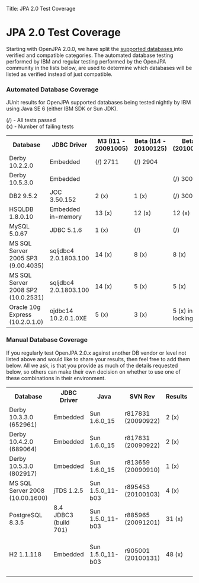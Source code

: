 Title: JPA 2.0 Test Coverage

<a name="JPA2.0TestCoverage-JPA2.0TestCoverage"></a>

# JPA 2.0 Test Coverage

Starting with OpenJPA 2.0.0, we have split the [supported databases ](-http://openjpa.apache.org/builds/latest/docs/manual/supported_databases.html.html)
 into verified and compatible categories.  The automated database testing
performed by IBM and regular testing performed by the OpenJPA community in
the lists below, are used to determine which databases will be listed as
verified instead of just compatible.

  
  

<a name="JPA2.0TestCoverage-AutomatedDatabaseCoverage"></a>

### Automated Database Coverage

JUnit results for OpenJPA supported databases being tested nightly by IBM
using Java SE 6 (either IBM SDK or Sun JDK).

  (/) - All tests passed<br/>
  (x) - Number of failing tests

<table>
<tr><th> Database </th><th> JDBC Driver </th><th> M3 (I11 - 20091005) </th><th> Beta (I14 - 20100125)
</th><th> Beta2 (20100224) </th><th> Beta3 (20100323) </th></tr>
<tr><td class="border"> Derby 10.2.2.0 </td><td class="border"> Embedded </td><td class="border"> (/) 2711 </td><td class="border"> (/) 2904 </td><td class="border">  </td><td class="border">	</td></tr>
<tr><td class="border"> Derby 10.5.3.0 </td><td class="border"> Embedded </td><td class="border">  </td><td class="border"> </td><td class="border"> (/) 3004 </td><td class="border"> (/) 3049 </td></tr>
<tr><td class="border"> DB2 9.5.2 </td><td class="border"> JCC 3.50.152 </td><td class="border"> 2 (x) </td><td class="border"> 1 (x) </td><td class="border"> (/) 3004 </td><td class="border"> 1 (x) </td></tr>
<tr><td class="border"> HSQLDB 1.8.0.10 </td><td class="border"> Embedded in-memory </td><td class="border"> 13 (x) </td><td class="border"> 12 (x) </td><td class="border"> 12 (x) </td><td class="border"> 16 (x)
</td></tr>
<tr><td class="border"> MySQL 5.0.67 </td><td class="border"> JDBC 5.1.6 </td><td class="border"> 1 (x) </td><td class="border"> (/) </td><td class="border"> (/) </td><td class="border"> 2 (x) </td></tr>
<tr><td class="border"> MS SQL Server 2005 SP3 (9.00.4035) </td><td class="border"> sqljdbc4 2.0.1803.100 </td><td class="border"> 14 (x) </td><td class="border"> 8
(x) </td><td class="border"> 8 (x) </td><td class="border"> 10 (x) </td></tr>
<tr><td class="border"> MS SQL Server 2008 SP2 (10.0.2531) </td><td class="border"> sqljdbc4 2.0.1803.100 </td><td class="border"> 14 (x) </td><td class="border"> 5
(x) </td><td class="border"> 5 (x) </td><td class="border"> 8 (x) </td></tr>
<tr><td class="border"> Oracle 10g Express (10.2.0.1.0) </td><td class="border"> ojdbc14 10.2.0.1.0XE </td><td class="border"> 5 (x) </td><td class="border"> 3 (x) </td><td class="border">
5 (x) in locking </td><td class="border"> 1 (x) + locking </td></tr>
</table>

  
  

<a name="JPA2.0TestCoverage-ManualDatabaseCoverage"></a>

### Manual Database Coverage

If you regularly test OpenJPA 2.0.x against another DB vendor or level not
listed above and would like to share your results, then feel free to add
them below.  All we ask, is that you provide as much of the details
requested below, so others can make their own decision on whether to use
one of these combinations in their environment.

<table>
<tr><th> Database </th><th> JDBC Driver </th><th> Java </th><th>  SVN Rev </th><th>  Results </th><th> Submitter </th><th>
Notes </th></tr>
<tr><td class="border"> Derby 10.3.3.0 (652961) </td><td class="border"> Embedded </td><td class="border"> Sun 1.6.0_15 </td><td class="border"> r817831 (20090922) </td><td class="border">
2 (x) </td><td class="border"> dwoods </td><td class="border"> <a href="https://issues.apache.org/jira/browse/OPENJPA-1322">OPENJPA-1322</a>
 </td></tr>
<tr><td class="border"> Derby 10.4.2.0 (689064) </td><td class="border"> Embedded </td><td class="border"> Sun 1.6.0_15 </td><td class="border"> r817831 (20090922) </td><td class="border">
2 (x) </td><td class="border"> dwoods </td><td class="border"> <a href="https://issues.apache.org/jira/browse/OPENJPA-1322">OPENJPA-1322</a>
 </td></tr>
<tr><td class="border"> Derby 10.5.3.0 (802917) </td><td class="border"> Embedded </td><td class="border"> Sun 1.6.0_15 </td><td class="border"> r813659 (20090910) </td><td class="border">
1 (x) </td><td class="border"> dwoods </td><td class="border"> <a href="https://issues.apache.org/jira/browse/OPENJPA-1293">OPENJPA-1293</a>
 </td></tr>
<tr><td class="border"> MS SQL Server 2008 (10.00.1600) </td><td class="border"> jTDS 1.2.5 </td><td class="border"> Sun 1.5.0_11-b03 </td><td class="border"> r895453
(20100103) </td><td class="border"> 4 (x) </td><td class="border"> mtylenda </td><td class="border"> did not run locking tests </td></tr>
<tr><td class="border"> PostgreSQL 8.3.5 </td><td class="border"> 8.4 JDBC3 (build 701) </td><td class="border"> Sun 1.5.0_11-b03 </td><td class="border"> r885965
(20091201) </td><td class="border"> 31 (x) </td><td class="border"> mtylenda </td><td class="border"> AccessToUnderlyingConnectionAllowed DBCP
property set to true, 12 failures come from locking tests </td></tr>
<tr><td class="border"> H2 1.1.118 </td><td class="border"> Embedded </td><td class="border"> Sun 1.5.0_11-b03 </td><td class="border"> r905001 (20100131) </td><td class="border"> 48 (x) </td><td class="border">
mtylenda </td><td class="border"> in-memory named database, 47 failures come from locking tests;
with MVCC option turned on there are 23 failures from locking tests, <a href="https://issues.apache.org/jira/browse/OPENJPA-1367">OPENJPA-1367</a>
 </td></tr>
<tr><td class="border">  </td><td class="border">  </td><td class="border">  </td><td class="border">  </td><td class="border">  </td><td class="border">  </td><td class="border">  </td></tr>
</table>


  
  
